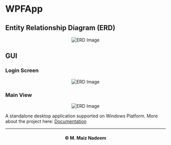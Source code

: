 # WPFApp

## Entity Relationship Diagram (ERD)
<p align="center">
  <img src="https://github.com/MaizNadeem/WPFApp/blob/master/Frontend Screenshots/ERD.png?raw=true"
  alt="ERD Image" />
</p>

## GUI
### Login Screen
<p align="center">
  <img src="https://github.com/MaizNadeem/WPFApp/blob/master/Frontend Screenshots/Login.png?raw=true"
  alt="ERD Image" />
</p>

### Main View
<p align="center">
  <img src="https://github.com/MaizNadeem/WPFApp/blob/master/Frontend Screenshots/Staff's Info.png?raw=true"
  alt="ERD Image" />
</p>

A standalone desktop application supported on Windows Platform.
More about the project here: [Documentation](Documentation.pdf)

<hr></hr>
<h4 align="center"> © M. Maiz Nadeem </h4>